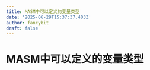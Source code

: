 ```yaml
---
title: MASM中可以定义的变量类型
date: '2025-06-29T15:37:37.403Z'
author: fancybit
draft: false
---
```

<div class="header"><h1 class="single-title animate__animated animate__pulse animate__faster">MASM中可以定义的变量类型</h1></div>

<div class="content" id="content"><!-- raw HTML omitted --><!-- raw HTML omitted --><precode language="" precodenum="0"></precode><!-- raw HTML omitted --><!-- raw HTML omitted --><precode language="" precodenum="1"></precode><!-- raw HTML omitted --><!-- raw HTML omitted --><precode language="" precodenum="2"></precode><!-- raw HTML omitted --><!-- raw HTML omitted --><precode language="" precodenum="3"></precode><!-- raw HTML omitted --><!-- raw HTML omitted --><precode language="" precodenum="4"></precode><!-- raw HTML omitted --><!-- raw HTML omitted --><precode language="" precodenum="5"></precode><!-- raw HTML omitted --><!-- raw HTML omitted --><precode language="" precodenum="6"></precode><!-- raw HTML omitted --><!-- raw HTML omitted --><precode language="" precodenum="7"></precode><!-- raw HTML omitted --><!-- raw HTML omitted --><precode language="" precodenum="8"></precode><!-- raw HTML omitted --><!-- raw HTML omitted --><precode language="" precodenum="9"></precode><!-- raw HTML omitted --><!-- raw HTML omitted --><precode language="" precodenum="10"></precode><!-- raw HTML omitted --><!-- raw HTML omitted --><precode language="" precodenum="11"></precode><!-- raw HTML omitted --><!-- raw HTML omitted --><precode language="" precodenum="12"></precode><!-- raw HTML omitted --><!-- raw HTML omitted --></div>

